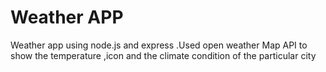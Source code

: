 <h1>Weather APP</h1>


<p>
Weather app using node.js and express .Used open weather Map API to show the temperature ,icon and the climate condition of the particular city
</p>